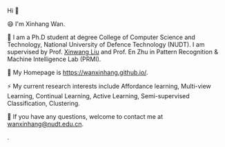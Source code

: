 Hi 👋

😄 I'm Xinhang Wan.

🔭 I am a Ph.D student at degree College of Computer Science and Technology, National University of Defence Technology (NUDT).  I am supervised by Prof. [Xinwang Liu](https://xinwangliu.github.io/) and Prof. En Zhu in Pattern Recognition & Machine Intelligence Lab (PRMI).

🌱 My Homepage is https://wanxinhang.github.io/.

⚡ My current research interests include Affordance learning, Multi-view Learning, Continual Learning, Active Learning, Semi-supervised Classification, Clustering.

💬 If you have any questions, welcome to contact me at wanxinhang@nudt.edu.cn.

.
